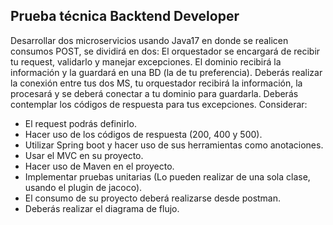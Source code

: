 ## Prueba técnica Backtend Developer

Desarrollar dos microservicios usando Java17 en donde se realicen consumos POST, se dividirá en dos: 
El orquestador se encargará de recibir tu request, validarlo y manejar excepciones. 
El dominio recibirá la información y la guardará en una BD (la de tu preferencia). 
Deberás realizar la conexión entre tus dos MS, tu orquestador recibirá la información, la procesará y se deberá conectar a tu dominio para guardarla. 
Deberás contemplar los códigos de respuesta para tus excepciones. 
Considerar: 

* El request podrás definirlo.
* Hacer uso de los códigos de respuesta (200, 400 y 500). 
* Utilizar Spring boot y hacer uso de sus herramientas como anotaciones. 
* Usar el MVC en su proyecto.
* Hacer uso de Maven en el proyecto. 
* Implementar pruebas unitarias (Lo pueden realizar de una sola clase, usando el plugin de jacoco). 
* El consumo de su proyecto deberá realizarse desde postman. 
* Deberás realizar el diagrama de flujo.


